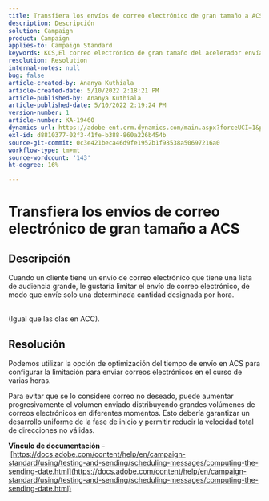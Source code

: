 ```yaml
---
title: Transfiera los envíos de correo electrónico de gran tamaño a ACS
description: Descripción
solution: Campaign
product: Campaign
applies-to: Campaign Standard
keywords: KCS,El correo electrónico de gran tamaño del acelerador envía ACS
resolution: Resolution
internal-notes: null
bug: false
article-created-by: Ananya Kuthiala
article-created-date: 5/10/2022 2:18:21 PM
article-published-by: Ananya Kuthiala
article-published-date: 5/10/2022 2:19:24 PM
version-number: 1
article-number: KA-19460
dynamics-url: https://adobe-ent.crm.dynamics.com/main.aspx?forceUCI=1&pagetype=entityrecord&etn=knowledgearticle&id=c74c6e05-6cd0-ec11-a7b5-0022480a8e40
exl-id: d8810377-02f3-41fe-b388-860a226b454b
source-git-commit: 0c3e421beca46d9fe1952b1f98538a50697216a0
workflow-type: tm+mt
source-wordcount: '143'
ht-degree: 16%

---
```


# Transfiera los envíos de correo electrónico de gran tamaño a ACS

## Descripción

Cuando un cliente tiene un envío de correo electrónico que tiene una lista de audiencia grande, le gustaría limitar el envío de correo electrónico, de modo que envíe solo una determinada cantidad designada por hora.

<br>(Igual que las olas en ACC).

## Resolución


Podemos utilizar la opción de optimización del tiempo de envío en ACS para configurar la limitación para enviar correos electrónicos en el curso de varias horas.

Para evitar que se lo considere correo no deseado, puede aumentar progresivamente el volumen enviado distribuyendo grandes volúmenes de correos electrónicos en diferentes momentos. Esto debería garantizar un desarrollo uniforme de la fase de inicio y permitir reducir la velocidad total de direcciones no válidas.



<b>Vínculo de documentación</b> - [https://docs.adobe.com/content/help/en/campaign-standard/using/testing-and-sending/scheduling-messages/computing-the-sending-date.html](https://docs.adobe.com/content/help/en/campaign-standard/using/testing-and-sending/scheduling-messages/computing-the-sending-date.html)
